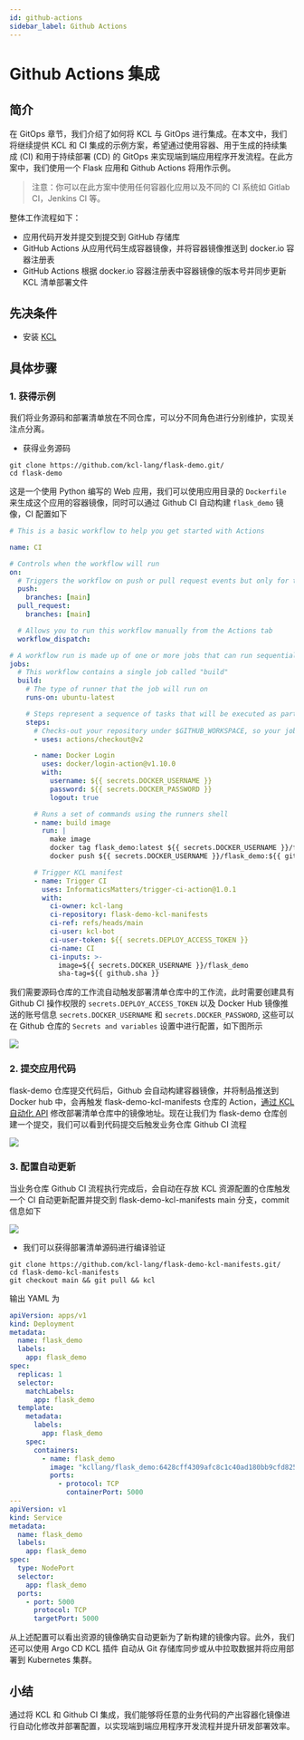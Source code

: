 ```yaml
---
id: github-actions
sidebar_label: Github Actions
---
```


# Github Actions 集成

## 简介

在 GitOps 章节，我们介绍了如何将 KCL 与 GitOps 进行集成。在本文中，我们将继续提供 KCL 和 CI 集成的示例方案，希望通过使用容器、用于生成的持续集成 (CI) 和用于持续部署 (CD) 的 GitOps 来实现端到端应用程序开发流程。在此方案中，我们使用一个 Flask 应用和 Github Actions 将用作示例。

> 注意：你可以在此方案中使用任何容器化应用以及不同的 CI 系统如 Gitlab CI，Jenkins CI 等。

整体工作流程如下：

- 应用代码开发并提交到提交到 GitHub 存储库
- GitHub Actions 从应用代码生成容器镜像，并将容器镜像推送到 docker.io 容器注册表
- GitHub Actions 根据 docker.io 容器注册表中容器镜像的版本号并同步更新 KCL 清单部署文件

## 先决条件

- 安装 [KCL](https://kcl-lang.io/docs/user_docs/getting-started/install)

## 具体步骤

### 1. 获得示例

我们将业务源码和部署清单放在不同仓库，可以分不同角色进行分别维护，实现关注点分离。

- 获得业务源码

```shell
git clone https://github.com/kcl-lang/flask-demo.git/
cd flask-demo
```

这是一个使用 Python 编写的 Web 应用，我们可以使用应用目录的 `Dockerfile` 来生成这个应用的容器镜像，同时可以通过 Github CI 自动构建 `flask_demo` 镜像，CI 配置如下

```yaml
# This is a basic workflow to help you get started with Actions

name: CI

# Controls when the workflow will run
on:
  # Triggers the workflow on push or pull request events but only for the main branch
  push:
    branches: [main]
  pull_request:
    branches: [main]

  # Allows you to run this workflow manually from the Actions tab
  workflow_dispatch:

# A workflow run is made up of one or more jobs that can run sequentially or in parallel
jobs:
  # This workflow contains a single job called "build"
  build:
    # The type of runner that the job will run on
    runs-on: ubuntu-latest

    # Steps represent a sequence of tasks that will be executed as part of the job
    steps:
      # Checks-out your repository under $GITHUB_WORKSPACE, so your job can access it
      - uses: actions/checkout@v2

      - name: Docker Login
        uses: docker/login-action@v1.10.0
        with:
          username: ${{ secrets.DOCKER_USERNAME }}
          password: ${{ secrets.DOCKER_PASSWORD }}
          logout: true

      # Runs a set of commands using the runners shell
      - name: build image
        run: |
          make image
          docker tag flask_demo:latest ${{ secrets.DOCKER_USERNAME }}/flask_demo:${{ github.sha }}
          docker push ${{ secrets.DOCKER_USERNAME }}/flask_demo:${{ github.sha }}

      # Trigger KCL manifest
      - name: Trigger CI
        uses: InformaticsMatters/trigger-ci-action@1.0.1
        with:
          ci-owner: kcl-lang
          ci-repository: flask-demo-kcl-manifests
          ci-ref: refs/heads/main
          ci-user: kcl-bot
          ci-user-token: ${{ secrets.DEPLOY_ACCESS_TOKEN }}
          ci-name: CI
          ci-inputs: >-
            image=${{ secrets.DOCKER_USERNAME }}/flask_demo
            sha-tag=${{ github.sha }}
```

我们需要源码仓库的工作流自动触发部署清单仓库中的工作流，此时需要创建具有 Github CI 操作权限的 `secrets.DEPLOY_ACCESS_TOKEN` 以及 Docker Hub 镜像推送的账号信息 `secrets.DOCKER_USERNAME` 和 `secrets.DOCKER_PASSWORD`, 这些可以在 Github 仓库的 `Secrets and variables` 设置中进行配置，如下图所示

![](/img/docs/user_docs/guides/ci-integration/github-secrets.png)

### 2. 提交应用代码

flask-demo 仓库提交代码后，Github 会自动构建容器镜像，并将制品推送到 Docker hub 中，会再触发 flask-demo-kcl-manifests 仓库的 Action，[通过 KCL 自动化 API](/docs/user_docs/guides/automation) 修改部署清单仓库中的镜像地址。现在让我们为 flask-demo 仓库创建一个提交，我们可以看到代码提交后触发业务仓库 Github CI 流程

![](/img/docs/user_docs/guides/ci-integration/app-ci.png)

### 3. 配置自动更新

当业务仓库 Github CI 流程执行完成后，会自动在存放 KCL 资源配置的仓库触发一个 CI 自动更新配置并提交到 flask-demo-kcl-manifests main 分支，commit 信息如下

![](/img/docs/user_docs/guides/ci-integration/image-auto-update.png)

- 我们可以获得部署清单源码进行编译验证

```shell
git clone https://github.com/kcl-lang/flask-demo-kcl-manifests.git/
cd flask-demo-kcl-manifests
git checkout main && git pull && kcl
```

输出 YAML 为

```yaml
apiVersion: apps/v1
kind: Deployment
metadata:
  name: flask_demo
  labels:
    app: flask_demo
spec:
  replicas: 1
  selector:
    matchLabels:
      app: flask_demo
  template:
    metadata:
      labels:
        app: flask_demo
    spec:
      containers:
        - name: flask_demo
          image: "kcllang/flask_demo:6428cff4309afc8c1c40ad180bb9cfd82546be3e"
          ports:
            - protocol: TCP
              containerPort: 5000
---
apiVersion: v1
kind: Service
metadata:
  name: flask_demo
  labels:
    app: flask_demo
spec:
  type: NodePort
  selector:
    app: flask_demo
  ports:
    - port: 5000
      protocol: TCP
      targetPort: 5000
```

从上述配置可以看出资源的镜像确实自动更新为了新构建的镜像内容。此外，我们还可以使用 Argo CD KCL 插件 自动从 Git 存储库同步或从中拉取数据并将应用部署到 Kubernetes 集群。

## 小结

通过将 KCL 和 Github CI 集成，我们能够将任意的业务代码的产出容器化镜像进行自动化修改并部署配置，以实现端到端应用程序开发流程并提升研发部署效率。

